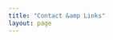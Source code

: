 ```yaml
---
title: "Contact &amp Links"
layout: page
---
```


<i class='fas fa-envelope'></i>
<!--Email: [t.s.binns@outlook.com](mailto:t.s.binns@outlook.com)-->

<i class="fab fa-google"></i> <!--Google Scholar: [Thomas Samuel Binns](https://scholar.google.co.uk/citations?user=S8yDxUEAAAAJ)-->

<i class="fab fa-twitter"></i> <!--Twitter: [@TSBinns](https://twitter.com/TSBinns)-->

<i class="fab fa-github"></i> <!--GitHub: [tsbinns](https://github.com/tsbinns)-->

<i class="fab fa-linkedin"></i> <!--LinkedIn: [tsbinns](https://www.linkedin.com/in/tsbinns/)-->

<i class="fab fa-orcid"></i> <!--ORCID: [0000-0003-0657-0891](https://orcid.org/0000-0003-0657-0891)-->
